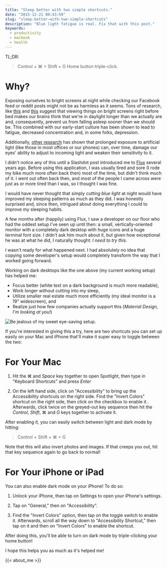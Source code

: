 ```yaml
---
title: "Sleep better with two simple shortcuts."
date: "2015-12-21 00:43:59"
slug: "sleep-better-with-two-simple-shortcuts"
description: "Blue light fatigue is real. Fix that with this post."
keywords:
  - productivity
  - macbook
  - health
---
```


TL;DR:

> Control + ⌘ + Shift + G
> Home button triple-click.


# Why?

Exposing ourselves to bright screens at night while checking our Facebook feed or reddit posts might not be as harmless as it seems. Tons of research, like [this](http://www.sleepfoundation.org/sleep-news/too-much-light-night-may-cause-depression "") and [this](http://chriskresser.com/how-artificial-light-is-wrecking-your-sleep-and-what-to-do-about-it/ "") suggest that viewing things on bright screens right before bed makes our brains think that we're in daylight longer than we actually are and, consequently, prevent us from falling asleep sooner than we should be. This combined with our early-start culture has been shown to lead to fatigue, decreased concentration and, in some folks, depression.

Additionally, [other research](http://www.bristolite.com/blog/artificial-light-and-vision-can-artificial-lighting-damage-your-eyesight/ "") has shown that prolonged exposure to artificial light (like those in most offices or our phones) can, over time, damage our eyes' ability to adjust to incoming light and weaken their sensitivity to it.

I didn't notice any of this until a Slashdot post introduced me to [Flux](https://justgetflux.com "") several years ago. Before using this application, I was usually tired and sore (I rode my bike much more often back then) most of the time, but didn't think much of it. I went out often back then, and most of the people I came across were just as or more tired than I was, so I thought I was fine.<!--more-->

I would have never thought that simply *cutting blue light* at night would have improved my sleeping patterns as much as they did. I was honestly surprised and, since then, intrigued about doing everything I could to improve my sleeping habits.

A few months after (happily) using Flux, I saw a developer on our floor who had the oddest setup I've seen up until then: a small, vertically-oriented monitor with a completely dark desktop with huge icons and a huge terminal font size. I didn't ask him much about it, but given how exceptional he was at what he did, I naturally thought: *I need to try this.*

I wasn't ready for what happened next. I had absolutely no idea that copying some developer's setup would completely transform the way that I worked going forward.

Working on dark desktops like the one above (my current working setup) has helped me:

* Focus better (white text on a dark background is much more readable),
* Work longer without cutting into my sleep,
* Utilize smaller real estate much more efficiently (my ideal monitor is a 19" widescreen), and
* Realize just how few companies actually support this (*Material Design, I'm looking at you!*)

![Be jealous of my sweet eye-saving setup.](http://i.imgur.com/R2lLBfR.jpg "")

If you're interested in giving this a try, here are two shortcuts you can set up easily on your Mac and iPhone that'll make it super easy to toggle between the two:

# For Your Mac

1. Hit the ⌘ and *Space* key together to open Spotlight, then type in "Keyboard Shortcuts" and press *Enter*

2. On the left hand side, click on "Accessibility" to bring up the Accessibility shortcuts on the right side. Find the "Invert Colors" shortcut on the right side, then click on the checkbox to enable it . Afterwards, click twice on the greyed-out key sequence then hit the *Control*, *Shift*, ⌘ and *G* keys together to activate it.

After enabling it, you can easily switch between light and dark mode by hitting:

> Control + Shift + ⌘ + G


Note that this will also invert photos and images. If that creeps you out, hit that key sequence again to go back to normal!

# For Your iPhone or iPad

You can also enable dark mode on your iPhone! To do so:

1. Unlock your iPhone, then tap on Settings to open your iPhone's settings.

2. Tap on "General," then on "Accessibility".

3. Find the "Invert Colors" option, then tap on the toggle switch to enable it. Afterwards, scroll all the way down to "Accessibility Shortcut," then tap on it and then on "Invert Colors" to enable the shortcut.

After doing this, you'll be able to turn on dark mode by triple-clicking your home button!

I hope this helps you as much as it's helped me!

{{< about_me >}}
